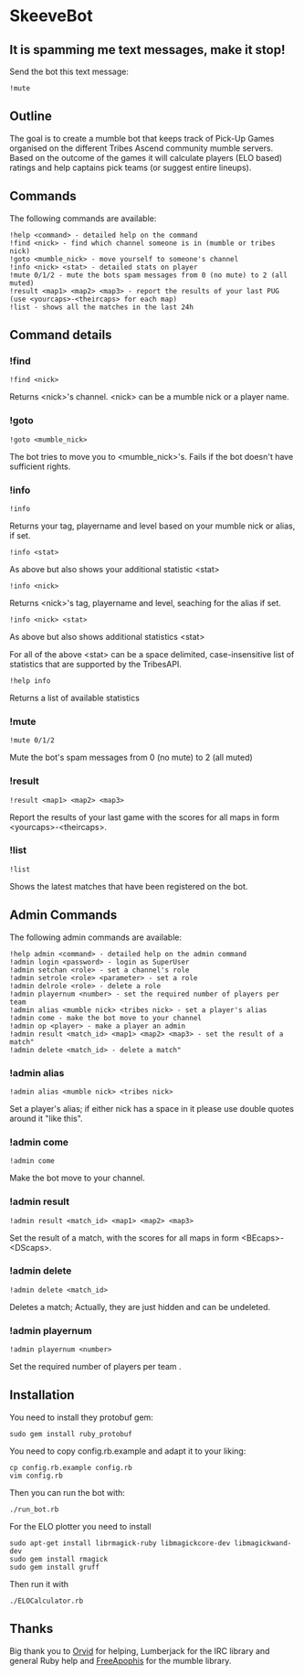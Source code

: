 SkeeveBot
=========

It is spamming me text messages, make it stop!
----------------------------------------------

Send the bot this text message:  

	!mute

Outline
-------

The goal is to create a mumble bot that keeps track of Pick-Up Games
organised on the different Tribes Ascend community mumble servers. 
Based on the outcome of the games it will calculate players (ELO based)
ratings and help captains pick teams (or suggest entire lineups).


Commands
--------

The following commands are available:

	!help <command> - detailed help on the command
	!find <nick> - find which channel someone is in (mumble or tribes nick)
	!goto <mumble_nick> - move yourself to someone's channel
	!info <nick> <stat> - detailed stats on player
	!mute 0/1/2 - mute the bots spam messages from 0 (no mute) to 2 (all muted)
	!result <map1> <map2> <map3> - report the results of your last PUG (use <yourcaps>-<theircaps> for each map)
	!list - shows all the matches in the last 24h

Command details
---------------

### !find ###
	!find <nick>  
Returns &lt;nick&gt;'s channel. &lt;nick&gt; can be a mumble nick or a player name.

### !goto ###
	!goto <mumble_nick>  
The bot tries to move you to &lt;mumble_nick&gt;'s. Fails if the bot doesn't have sufficient rights.

### !info ###
	!info  
Returns your tag, playername and level based on your mumble nick or alias, if set.  

	!info <stat>  
As above but also shows your additional statistic &lt;stat&gt;  

	!info <nick>  
Returns &lt;nick&gt;'s tag, playername and level, seaching for the alias if set.  

	!info <nick> <stat>  
As above but also shows additional statistics &lt;stat&gt;  

For all of the above &lt;stat&gt; can be a space delimited, case-insensitive list of statistics that are supported by the TribesAPI.  

	!help info  
Returns a list of available statistics

### !mute ###
	!mute 0/1/2
Mute the bot's spam messages from 0 (no mute) to 2 (all muted)

### !result ###
	!result <map1> <map2> <map3>
Report the results of your last game with the scores for all maps in form &lt;yourcaps&gt;-&lt;theircaps&gt;.

### !list ###
	!list
Shows the latest matches that have been registered on the bot.


Admin Commands
--------------

The following admin commands are available:

	!help admin <command> - detailed help on the admin command
	!admin login <password> - login as SuperUser
	!admin setchan <role> - set a channel's role
	!admin setrole <role> <parameter> - set a role
	!admin delrole <role> - delete a role
	!admin playernum <number> - set the required number of players per team
	!admin alias <mumble nick> <tribes nick> - set a player's alias
	!admin come - make the bot move to your channel
	!admin op <player> - make a player an admin
	!admin result <match_id> <map1> <map2> <map3> - set the result of a match"
	!admin delete <match_id> - delete a match"

### !admin alias ###

	!admin alias <mumble nick> <tribes nick>  
Set a player's alias; if either nick has a space in it please use double
quotes around it "like this".

### !admin come ###

	!admin come  
Make the bot move to your channel.

### !admin result ####

	!admin result <match_id> <map1> <map2> <map3>  
Set the result of a match, with the scores for all maps in form &lt;BEcaps&gt;-&lt;DScaps&gt;.

### !admin delete ###

	!admin delete <match_id>  
Deletes a match; Actually, they are just hidden and can be
undeleted.

### !admin playernum ###

	!admin playernum <number>  
Set the required number of players per team .


Installation
------------

You need to install they protobuf gem:

	sudo gem install ruby_protobuf

You need to copy config.rb.example and adapt it to your liking:
	
	cp config.rb.example config.rb
	vim config.rb

Then you can run the bot with:

	./run_bot.rb

For the ELO plotter you need to install

	sudo apt-get install librmagick-ruby libmagickcore-dev libmagickwand-dev
	sudo gem install rmagick
	sudo gem install gruff

Then run it with 

	./ELOCalculator.rb

Thanks
------

Big thank you to [Orvid](https://github.com/Orvid) for helping, Lumberjack for the IRC library and general Ruby help and [FreeApophis](https://github.com/FreeApophis) for the mumble library.
